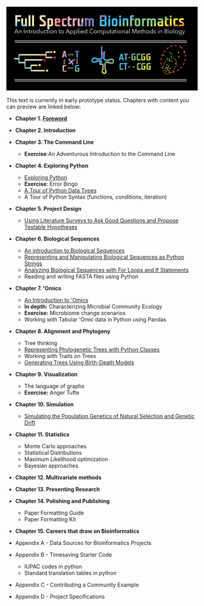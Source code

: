 ![Full Spectrum Bioinformatics](./cover_image/full_spectrum_bioinformatics_cover.png "A cover image for Full Spectrum Bioinformatics, showing the text title in rainbow colors with a phylogenetic tree, nucleotide substitution diagram, tRNA secondary structure, sequence alignment and principle coordinates analysis plot shown below it.")

This text is currently in early prototype status. Chapters with content you can preview are linked below:

- **Chapter 1. [Foreword](./content/01_foreword/foreword.ipynb)**
- **Chapter 2. Introduction**
- **Chapter 3. The Command Line**
     - **Exercise**:An Adventurous Introduction to the Command Line
- **Chapter 4. Exploring Python**
     - [Exploring Python](./content/04_exploring_python/exploring_python.ipynb)
     - **Exercise**: Error Bingo
     - [A Tour of Python Data Types](./content/exploring_python_data_types.ipynb)
     -  A Tour of Python Syntax (functions, conditions, iteration)
- **Chapter 5. Project Design**
     - [Using Literature Surveys to Ask Good Questions and Propose Testable Hypotheses](./content/05_project_design/project_design.ipynb)      
- **Chapter 6. Biological Sequences**
     - [An introduction to Biological Sequences](./content/06_biological_sequences/biological_sequences.ipynb)
     - [Representing and Manipulating Biological Sequences as Python Strings](./content/06_biological_sequences/representing_and_manipulating_biological_sequences_with_python_strings.ipynb)
     - [Analyzing Biological Sequences with For Loops and If Statements](./content/06_biological_sequences/using_for_loops_to_analyze_biological_sequences.ipynb) 
     -  Reading and writing FASTA files using Python
- **Chapter 7. 'Omics**
     -  [An Introduction to 'Omics](./content/07_tabular_omics_data/tabular_omics_data.ipynb) 
     -  **In depth:** Characterizing Microbial Community Ecology
     -  **Exercise:** Microbiome change scenarios
     -  Working with Tabular 'Omic data in Python using Pandas    
- **Chapter 8. Alignment and Phylogeny**
     - Tree thinking
     - [Representing Phylogenetic Trees with Python Classes](./content/08_phylogenetic_trees/phylogenetic_trees.ipynb)
     - Working with Traits on Trees
     - [Generating Trees Using Birth-Death Models](./content/08_phylogenetic_trees/birth_death_models.ipynb)     
- **Chapter 9. Visualization**
     - The language of graphs
     - **Exercise:** Anger Tufte     
- **Chapter 10. Simulation**
     - [Simulating the Population Genetics of Natural Selection and Genetic Drift](./content/10_simulation/simulating_evolution.ipynb)     
- **Chapter 11. Statistics**
     - Monte Carlo approaches
     - Statistical Distributions
     - Maximum Likelihood optimization
     - Bayesian approaches
- **Chapter 12. Multivariate methods**
- **Chapter 13. Presenting Research**
- **Chapter 14. Polishing and Publishing**
     - Paper Formatting Guide
     - Paper Formatting Kit 
- **Chapter 15. Careers that draw on Bioinformatics**

- Appendix A - Data Sources for Bioinformatics Projects
- Appendix B - Timesaving Starter Code
     - IUPAC codes in python
     - Standard translation tables in python
- Appendix C - Contributing a Community Example
- Appendix D - Project Specifications 

